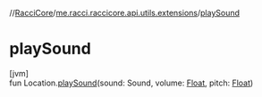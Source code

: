 //[RacciCore](../../index.md)/[me.racci.raccicore.api.utils.extensions](index.md)/[playSound](play-sound.md)

# playSound

[jvm]\
fun Location.[playSound](play-sound.md)(sound: Sound, volume: [Float](https://kotlinlang.org/api/latest/jvm/stdlib/kotlin/-float/index.html), pitch: [Float](https://kotlinlang.org/api/latest/jvm/stdlib/kotlin/-float/index.html))
